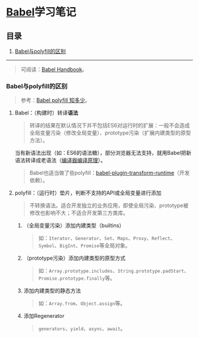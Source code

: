 # [Babel](https://github.com/babel/babel)学习笔记

## 目录
1. [Babel与polyfill的区别](#babel与polyfill的区别)

---
>可阅读：[Babel Handbook](https://github.com/jamiebuilds/babel-handbook)。

### Babel与polyfill的区别
>参考：[Babel polyfill 知多少](https://zhuanlan.zhihu.com/p/29058936)。

1. Babel：（构建时）转译**语法**

    >转译的结果在默认情况下并不包括ES6对运行时的扩展：一般不会造成全局变量污染（修改全局变量）、prototype污染（扩展内建类型的原型方法）。

    当有新语法出现（如：ES6的语法糖），部分浏览器无法支持，就用Babel把新语法转译成老语法（[编译器编译原理](https://github.com/realgeoffrey/knowledge/blob/master/网站前端/程序员的自我修养/README.md#编译器编译原理)）。

    >Babel也适当做了些polyfill：[babel-plugin-transform-runtime](https://github.com/babel/babel/tree/master/packages/babel-plugin-transform-runtime)（开发依赖）。
2. polyfill：（运行时）垫片，判断不支持的API或全局变量进行添加

    >不转换语法。适合开发独立的业务应用，即使全局污染、prototype被修改也影响不大；不适合开发第三方类库。

    1. （全局变量污染）添加内建类型（builtins）

        >如：`Iterator`、`Generator`、`Set`、`Maps`、`Proxy`、`Reflect`、`Symbol`、`BigInt`、`Promise`等全局对象。
    2. （prototype污染）添加内建类型的原型方式

        >如：`Array.prototype.includes`、`String.prototype.padStart`、`Promise.prototype.finally`等。
    3. 添加内建类型的静态方法

        >如：`Array.from`、`Object.assign`等。
    4. 添加Regenerator

        >`generators`、`yield`、`async`、`await`。
